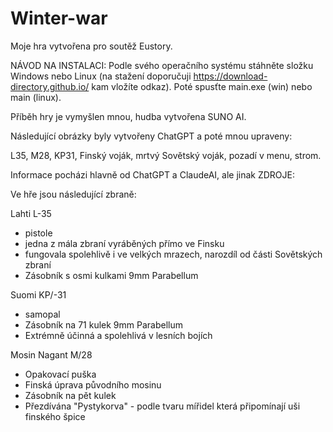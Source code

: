 # Winter-war
Moje hra vytvořena pro soutěž Eustory.

NÁVOD NA INSTALACI:
Podle svého operačního systému stáhněte složku Windows nebo Linux (na stažení doporučuji https://download-directory.github.io/ kam vložíte odkaz). Poté spusťte main.exe (win) nebo main (linux).

Příběh hry je vymyšlen mnou, hudba vytvořena SUNO AI.

Následující obrázky byly vytvořeny ChatGPT a poté mnou upraveny:

L35, M28, KP31, Finský voják, mrtvý Sovětský voják, pozadí v menu, strom.

Informace pocházi hlavně od ChatGPT a ClaudeAI, ale jinak ZDROJE:





Ve hře jsou následující zbraně:

Lahti L-35
 - pistole
 - jedna z mála zbraní vyráběných přímo ve Finsku
 - fungovala spolehlivě i ve velkých mrazech, narozdíl od části Sovětských zbraní
 - Zásobník s osmi kulkami 9mm Parabellum

Suomi KP/-31
 - samopal
 - Zásobník na 71 kulek 9mm Parabellum
 - Extrémně účinná a spolehlivá v lesních bojích

Mosin Nagant M/28
 - Opakovací puška
 - Finská úprava původního mosinu
 - Zásobník na pět kulek
 - Přezdívána "Pystykorva" - podle tvaru mířidel která připomínají uši finského špice
